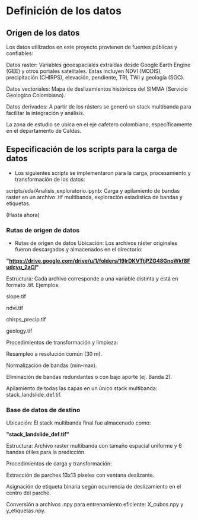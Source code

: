# Definición de los datos

## Origen de los datos

Los datos utilizados en este proyecto provienen de fuentes públicas y confiables:

Datos raster: Variables geoespaciales extraídas desde Google Earth Engine (GEE) y otros portales satelitales. Estas incluyen NDVI (MODIS), precipitación (CHIRPS), elevación, pendiente, TRI, TWI y geología (SGC).

Datos vectoriales: Mapa de deslizamientos históricos del SIMMA (Servicio Geologico Colombiano).

Datos derivados: A partir de los rásters se generó un stack multibanda para facilitar la integración y análisis.

La zona de estudio se ubica en el eje cafetero colombiano, específicamente en el departamento de Caldas. 

## Especificación de los scripts para la carga de datos

- Los siguientes scripts se implementaron para la carga, procesamiento y transformación de los datos:

scripts/eda/Analisis_exploratorio.ipynb: Carga y apilamiento de bandas raster en un archivo .tif multibanda, exploración estadística de bandas y etiquetas.

(Hasta ahora)

### Rutas de origen de datos

- Rutas de origen de datos
Ubicación: Los archivos ráster originales fueron descargados y almacenados en el directorio:

**"https://drive.google.com/drive/u/1/folders/19IrDKVTtjPZG48GnoWkf8Fudcyu_2aCI"**

Estructura: Cada archivo corresponde a una variable distinta y está en formato .tif. Ejemplos:

slope.tif

ndvi.tif

chirps_precip.tif

geology.tif

Procedimientos de transformación y limpieza:

Resampleo a resolución común (30 m).

Normalización de bandas (min-max).

Eliminación de bandas redundantes o con bajo aporte (ej. Banda 2).

Apilamiento de todas las capas en un único stack multibanda: stack_landslide_def.tif.

### Base de datos de destino

Ubicación: El stack multibanda final fue almacenado como:

**"stack_landslide_def.tif"**

Estructura: Archivo raster multibanda con tamaño espacial uniforme y 6 bandas útiles para la predicción.

Procedimientos de carga y transformación:

Extracción de parches 13x13 píxeles con ventana deslizante.

Asignación de etiqueta binaria según ocurrencia de deslizamiento en el centro del parche.

Conversión a archivos .npy para entrenamiento eficiente: X_cubos.npy y y_etiquetas.npy.
